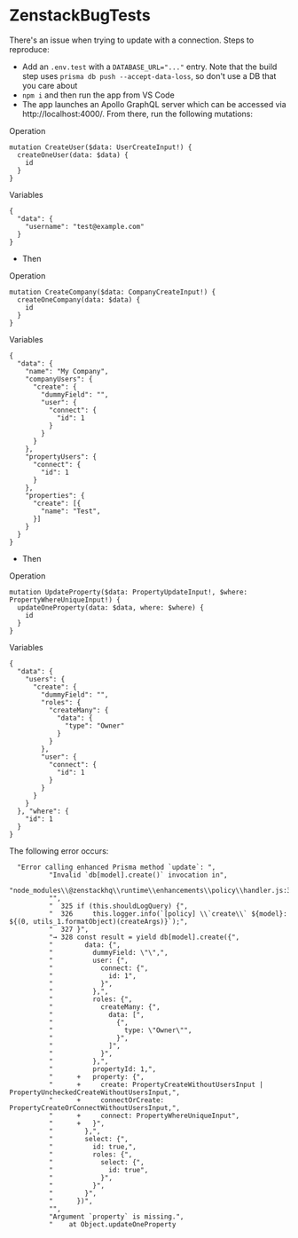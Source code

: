 # ZenstackBugTests

There's an issue when trying to update with a connection. Steps to reproduce:

- Add an `.env.test` with a `DATABASE_URL="..."` entry. Note that the build step uses `prisma db push --accept-data-loss`, so don't use a DB that you care about 
- `npm i` and then run the app from VS Code
- The app launches an Apollo GraphQL server which can be accessed via http://localhost:4000/. From there, run the following mutations:

Operation
```
mutation CreateUser($data: UserCreateInput!) {
  createOneUser(data: $data) {
    id
  }
}
```
Variables
```
{
  "data": {
    "username": "test@example.com"
  }
}
```

- Then

Operation
```
mutation CreateCompany($data: CompanyCreateInput!) {
  createOneCompany(data: $data) {
    id
  }
}
```
Variables
```
{
  "data": {
    "name": "My Company",
    "companyUsers": {
      "create": {
        "dummyField": "",
        "user": {
          "connect": {
            "id": 1
          }
        }
      }
    },
    "propertyUsers": {
      "connect": {
        "id": 1
      }
    },
    "properties": {
      "create": [{
        "name": "Test",
      }]
    }
  }
}
```

- Then

Operation
```
mutation UpdateProperty($data: PropertyUpdateInput!, $where: PropertyWhereUniqueInput!) {
  updateOneProperty(data: $data, where: $where) {
    id
  }
}
```
Variables
```
{
  "data": {
    "users": {
      "create": {
        "dummyField": "",
        "roles": {
          "createMany": {
            "data": {
              "type": "Owner"
            }
          }
        },
        "user": {
          "connect": {
            "id": 1
          }
        }
      }
    }
  }, "where": {
    "id": 1
  }
}
```

The following error occurs:

```
  "Error calling enhanced Prisma method `update`: ",
          "Invalid `db[model].create()` invocation in",
          "node_modules\\@zenstackhq\\runtime\\enhancements\\policy\\handler.js:328:44",
          "",
          "  325 if (this.shouldLogQuery) {",
          "  326     this.logger.info(`[policy] \\`create\\` ${model}: ${(0, utils_1.formatObject)(createArgs)}`);",
          "  327 }",
          "→ 328 const result = yield db[model].create({",
          "        data: {",
          "          dummyField: \"\",",
          "          user: {",
          "            connect: {",
          "              id: 1",
          "            }",
          "          },",
          "          roles: {",
          "            createMany: {",
          "              data: [",
          "                {",
          "                  type: \"Owner\"",
          "                }",
          "              ]",
          "            }",
          "          },",
          "          propertyId: 1,",
          "      +   property: {",
          "      +     create: PropertyCreateWithoutUsersInput | PropertyUncheckedCreateWithoutUsersInput,",
          "      +     connectOrCreate: PropertyCreateOrConnectWithoutUsersInput,",
          "      +     connect: PropertyWhereUniqueInput",
          "      +   }",
          "        },",
          "        select: {",
          "          id: true,",
          "          roles: {",
          "            select: {",
          "              id: true",
          "            }",
          "          }",
          "        }",
          "      })",
          "",
          "Argument `property` is missing.",
          "    at Object.updateOneProperty
```
